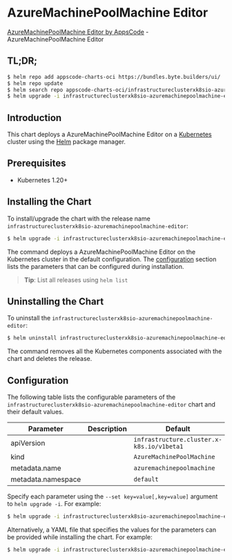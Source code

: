 # AzureMachinePoolMachine Editor

[AzureMachinePoolMachine Editor by AppsCode](https://appscode.com) - AzureMachinePoolMachine Editor

## TL;DR;

```bash
$ helm repo add appscode-charts-oci https://bundles.byte.builders/ui/
$ helm repo update
$ helm search repo appscode-charts-oci/infrastructureclusterxk8sio-azuremachinepoolmachine-editor --version=v0.10.0
$ helm upgrade -i infrastructureclusterxk8sio-azuremachinepoolmachine-editor appscode-charts-oci/infrastructureclusterxk8sio-azuremachinepoolmachine-editor -n default --create-namespace --version=v0.10.0
```

## Introduction

This chart deploys a AzureMachinePoolMachine Editor on a [Kubernetes](http://kubernetes.io) cluster using the [Helm](https://helm.sh) package manager.

## Prerequisites

- Kubernetes 1.20+

## Installing the Chart

To install/upgrade the chart with the release name `infrastructureclusterxk8sio-azuremachinepoolmachine-editor`:

```bash
$ helm upgrade -i infrastructureclusterxk8sio-azuremachinepoolmachine-editor appscode-charts-oci/infrastructureclusterxk8sio-azuremachinepoolmachine-editor -n default --create-namespace --version=v0.10.0
```

The command deploys a AzureMachinePoolMachine Editor on the Kubernetes cluster in the default configuration. The [configuration](#configuration) section lists the parameters that can be configured during installation.

> **Tip**: List all releases using `helm list`

## Uninstalling the Chart

To uninstall the `infrastructureclusterxk8sio-azuremachinepoolmachine-editor`:

```bash
$ helm uninstall infrastructureclusterxk8sio-azuremachinepoolmachine-editor -n default
```

The command removes all the Kubernetes components associated with the chart and deletes the release.

## Configuration

The following table lists the configurable parameters of the `infrastructureclusterxk8sio-azuremachinepoolmachine-editor` chart and their default values.

|     Parameter      | Description |                       Default                        |
|--------------------|-------------|------------------------------------------------------|
| apiVersion         |             | <code>infrastructure.cluster.x-k8s.io/v1beta1</code> |
| kind               |             | <code>AzureMachinePoolMachine</code>                 |
| metadata.name      |             | <code>azuremachinepoolmachine</code>                 |
| metadata.namespace |             | <code>default</code>                                 |


Specify each parameter using the `--set key=value[,key=value]` argument to `helm upgrade -i`. For example:

```bash
$ helm upgrade -i infrastructureclusterxk8sio-azuremachinepoolmachine-editor appscode-charts-oci/infrastructureclusterxk8sio-azuremachinepoolmachine-editor -n default --create-namespace --version=v0.10.0 --set apiVersion=infrastructure.cluster.x-k8s.io/v1beta1
```

Alternatively, a YAML file that specifies the values for the parameters can be provided while
installing the chart. For example:

```bash
$ helm upgrade -i infrastructureclusterxk8sio-azuremachinepoolmachine-editor appscode-charts-oci/infrastructureclusterxk8sio-azuremachinepoolmachine-editor -n default --create-namespace --version=v0.10.0 --values values.yaml
```
